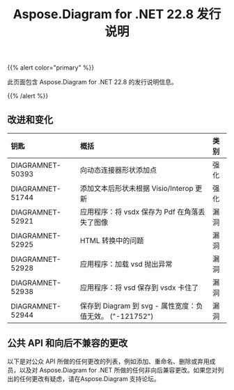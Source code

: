 ﻿---
title: Aspose.Diagram for .NET 22.8 发行说明
type: docs
weight: 20
url: /zh/net/aspose-diagram-for-net-22-8-release-notes/
---
{{% alert color="primary" %}} 

此页面包含 Aspose.Diagram for .NET 22.8 的发行说明信息。

{{% /alert %}} 
## **改进和变化**

|**钥匙**|**概括**|**类别**|
|:- |:- |:- |
|DIAGRAMNET-50393|向动态连接器形状添加点|强化|
|DIAGRAMNET-51744|添加文本后形状未根据 Visio/Interop 更新|强化|
|DIAGRAMNET-52921|应用程序：将 vsdx 保存为 Pdf 在角落丢失了图像|漏洞|
|DIAGRAMNET-52925|HTML 转换中的问题|漏洞|
|DIAGRAMNET-52928|应用程序：加载 vsd 抛出异常|漏洞|
|DIAGRAMNET-52938|应用程序：将 vsd 保存到 vsdx 卡住了|漏洞|
|DIAGRAMNET-52944|保存到 Diagram 到 svg - 属性宽度：负值无效。 ("-121752")|漏洞|

## **公共 API 和向后不兼容的更改**
以下是对公众 API 所做的任何更改的列表，例如添加、重命名、删除或弃用成员，以及对 Aspose.Diagram for .NET 所做的任何非向后兼容更改。如果您对列出的任何更改有疑虑，请在Aspose.Diagram 支持论坛。